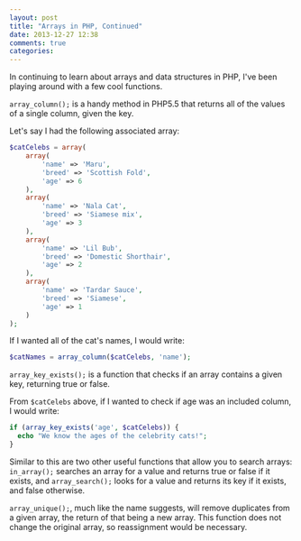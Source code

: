 ```yaml
---
layout: post
title: "Arrays in PHP, Continued"
date: 2013-12-27 12:38
comments: true
categories: 
---
```


In continuing to learn about arrays and data structures in PHP, I've been playing around with a few cool functions.

`array_column();` is a handy method in PHP5.5 that returns all of the values of a single column, given the key.

Let's say I had the following associated array:

```php
$catCelebs = array(
    array(
        'name' => 'Maru',
        'breed' => 'Scottish Fold',
        'age' => 6
    ),
    array(
        'name' => 'Nala Cat',
        'breed' => 'Siamese mix',
        'age' => 3
    ),
    array(
        'name' => 'Lil Bub',
        'breed' => 'Domestic Shorthair',
        'age' => 2
    ),
    array(
        'name' => 'Tardar Sauce',
        'breed' => 'Siamese',
        'age' => 1
    )
);
```

If I wanted all of the cat's names, I would write:
```php
$catNames = array_column($catCelebs, 'name');
```

`array_key_exists();` is a function that checks if an array contains a given key, returning true or false.

From `$catCelebs` above, if I wanted to check if age was an included column, I would write:
```php
if (array_key_exists('age', $catCelebs)) {
  echo "We know the ages of the celebrity cats!";
}
```

Similar to this are two other useful functions that allow you to search arrays: `in_array();` searches an array for a value and returns true or false if it exists, and `array_search();` looks for a value and returns its key if it exists, and false otherwise.

`array_unique();`, much like the name suggests, will remove duplicates from a given array, the return of that being a new array. This function does not change the original array, so reassignment would be necessary.